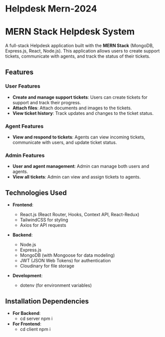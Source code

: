 
# Helpdesk Mern-2024

# MERN Stack Helpdesk System

A full-stack Helpdesk application built with the **MERN Stack** (MongoDB, Express.js, React, Node.js). This application allows users to create support tickets, communicate with agents, and track the status of their tickets.

## Features

### User Features
- **Create and manage support tickets**: Users can create tickets for support and track their progress.
- **Attach files**: Attach documents and images to the tickets.
- **View ticket history**: Track updates and changes to the ticket status.

### Agent Features
- **View and respond to tickets**: Agents can view incoming tickets, communicate with users, and update ticket status.


### Admin Features
- **User and agent management**: Admin can manage both users and agents.
- **View all tickets**: Admin can view and assign tickets to agents.

## Technologies Used

- **Frontend**:
  - React.js (React Router, Hooks, Context API, React-Redux)
  - TailwindCSS for styling
  - Axios for API requests
  
- **Backend**:
  - Node.js
  - Express.js
  - MongoDB (with Mongoose for data modeling)
  - JWT (JSON Web Tokens) for authentication
  - Cloudinary for file storage

- **Development**:
  - dotenv (for environment variables)

## Installation Dependencies

- **For Backend**:
   - cd server npm i
- **For Frontend**:
   - cd client  npm i
